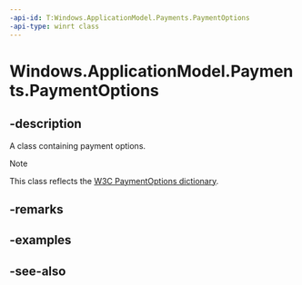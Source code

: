 ```yaml
---
-api-id: T:Windows.ApplicationModel.Payments.PaymentOptions
-api-type: winrt class
---
```


<!-- Class syntax.
public class PaymentOptions : Windows.ApplicationModel.Payments.IPaymentOptions
-->

# Windows.ApplicationModel.Payments.PaymentOptions

## -description
A class containing payment options.

> [!NOTE]
> This class reflects the [W3C PaymentOptions dictionary](https://www.w3.org/TR/payment-request/#paymentoptions-dictionary).

## -remarks

## -examples

## -see-also